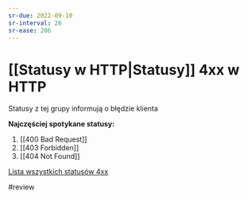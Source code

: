 ```yaml
---
sr-due: 2022-09-10
sr-interval: 26
sr-ease: 286
---
```


# [[Statusy w HTTP|Statusy]] 4xx w HTTP
Statusy z tej grupy informują o błędzie klienta

**Najczęściej spotykane statusy:**
1. [[400 Bad Request]]
2. [[403 Forbidden]]
3. [[404 Not Found]]

[Lista wszystkich statusów 4xx](https://en.wikipedia.org/wiki/List_of_HTTP_status_codes#:~:text=smoothly.%5B28%5D-,4xx%20client%20errors,-404%20error%20on)

#review